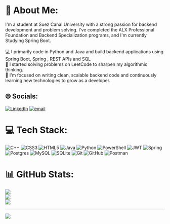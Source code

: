 # 💫 About Me:
I'm a student at Suez Canal University with a strong passion for backend development and problem solving. I've completed the ALX Professional Foundation and Backend Specialization programs, and I'm currently Studying Spring Boot.<br><br>💻 I primarily code in Python and Java and build backend applications using Spring Boot, Spring , REST APIs and  SQL   <br>🚀 I  started solving problems on LeetCode to sharpen my algorithmic thinking.<br>🎯 I'm focused on writing clean, scalable backend code and continuously learning new technologies to grow as a developer.


## 🌐 Socials:
[![LinkedIn](https://img.shields.io/badge/LinkedIn-%230077B5.svg?logo=linkedin&logoColor=white)](https://linkedin.com/in/yahyaabdallah) [![email](https://img.shields.io/badge/Email-D14836?logo=gmail&logoColor=white)](mailto:yahyasabdallah21@gmail.com) 

# 💻 Tech Stack:
![C++](https://img.shields.io/badge/c++-%2300599C.svg?style=for-the-badge&logo=c%2B%2B&logoColor=white) ![CSS3](https://img.shields.io/badge/css3-%231572B6.svg?style=for-the-badge&logo=css3&logoColor=white) ![HTML5](https://img.shields.io/badge/html5-%23E34F26.svg?style=for-the-badge&logo=html5&logoColor=white) ![Java](https://img.shields.io/badge/java-%23ED8B00.svg?style=for-the-badge&logo=openjdk&logoColor=white) ![Python](https://img.shields.io/badge/python-3670A0?style=for-the-badge&logo=python&logoColor=ffdd54) ![PowerShell](https://img.shields.io/badge/PowerShell-%235391FE.svg?style=for-the-badge&logo=powershell&logoColor=white) ![JWT](https://img.shields.io/badge/JWT-black?style=for-the-badge&logo=JSON%20web%20tokens) ![Spring](https://img.shields.io/badge/spring-%236DB33F.svg?style=for-the-badge&logo=spring&logoColor=white) ![Postgres](https://img.shields.io/badge/postgres-%23316192.svg?style=for-the-badge&logo=postgresql&logoColor=white) ![MySQL](https://img.shields.io/badge/mysql-4479A1.svg?style=for-the-badge&logo=mysql&logoColor=white) ![SQLite](https://img.shields.io/badge/sqlite-%2307405e.svg?style=for-the-badge&logo=sqlite&logoColor=white) ![Git](https://img.shields.io/badge/git-%23F05033.svg?style=for-the-badge&logo=git&logoColor=white) ![GitHub](https://img.shields.io/badge/github-%23121011.svg?style=for-the-badge&logo=github&logoColor=white) ![Postman](https://img.shields.io/badge/Postman-FF6C37?style=for-the-badge&logo=postman&logoColor=white)
# 📊 GitHub Stats:
![](https://github-readme-stats.vercel.app/api?username=yahyasheriif&theme=dark&hide_border=true&include_all_commits=false&count_private=false)<br/>
![](https://nirzak-streak-stats.vercel.app/?user=yahyasheriif&theme=dark&hide_border=true)<br/>
![](https://github-readme-stats.vercel.app/api/top-langs/?username=yahyasheriif&theme=dark&hide_border=true&include_all_commits=false&count_private=false&layout=compact)

---
[![](https://visitcount.itsvg.in/api?id=yahyasheriif&icon=0&color=0)](https://visitcount.itsvg.in)

<!-- Proudly created with GPRM ( https://gprm.itsvg.in ) -->
